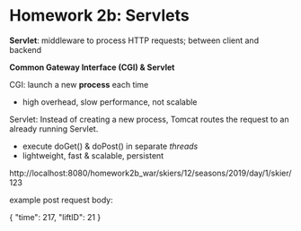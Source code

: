 # Homework 2b: Servlets

**Servlet**: middleware to process HTTP requests; between client and backend

**Common Gateway Interface (CGI) & Servlet**

CGI: launch a new **process** each time
- high overhead, slow performance, not scalable

Servlet: Instead of creating a new process, Tomcat routes the request to an already running Servlet.
- execute doGet() & doPost() in separate *threads*
- lightweight, fast & scalable, persistent



http://localhost:8080/homework2b_war/skiers/12/seasons/2019/day/1/skier/123

example post request body:

{
  "time": 217,
  "liftID": 21
}
